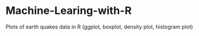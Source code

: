 # Machine-Learing-with-R
Plots of earth quakes data in R
(ggplot, boxplot, density plot, histogram plot) 
